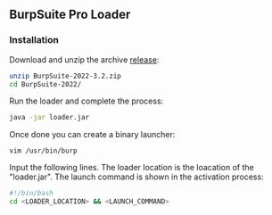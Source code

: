 ## BurpSuite Pro Loader
### Installation
Download and unzip the archive [release](https://github.com/m4dr1nch/BurpPro/releases/tag/loader-3.2):
```bash
unzip BurpSuite-2022-3.2.zip
cd BurpSuite-2022/
```

Run the loader and complete the process:
```bash
java -jar loader.jar
```

Once done you can create a binary launcher:
```
vim /usr/bin/burp
```

Input the following lines. The loader location is the loacation of the "loader.jar". The launch command is shown in the activation process:
```bash
#!/bin/bash
cd <LOADER_LOCATION> && <LAUNCH_COMMAND>
```
